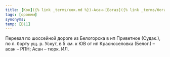 ```yaml
---
title: [Кок]({% link _terms/кок.md %})-Асан-[Богаз]({% link _terms/богаз.md %})
tags: [ороним]
synonyms:
temp: [В11]
---
```


Перевал по шоссейной дороге из Белогорска в нп Приветное (Судак.), по л. борту
ущ. р. Ускут, в 5 км. к ЮВ от нп Красноселовка (Белог.) – асан – РПН; Асан –
тюрк. ИЛ.
